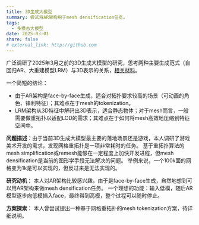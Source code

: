 ```yaml
---
title: 3D生成大模型
summary: 尝试将AR架构用于mesh densification任务。
tags:
  - 多模态大模型
date: 2025-03-01
share: false
# external_link: http://github.com
---
```

广泛调研了2025年3月之前的3D生成大模型的研究，思考两种主要生成范式（自回归AR、大重建模型LRM）与3D表示的关系，[相关材料](3D生成调研与思考.pdf)。

一个简短的结论：
- 由于AR架构是face-by-face生成，适合对拓扑要求较高的场景（可动画的角色、锋利特征）；其难点在于mesh的tokenization。
- LRM架构从3D特征中解码出3D表示，适合静态物体；对于mesh而言，一般需要做重拓扑以适配LOD的需求；其难点在于如何将mesh高效地压缩到特征空间中。

**问题描述**：由于当前3D生成大模型最主要的落地场景还是游戏，本人调研了游戏美术开发的需求，发现网格重拓扑是一项非常耗时的任务。
基于重拓扑算法的mesh simplification或remesh能够在一定程度上加快开发进程，但mesh densification是当前的图形学手段无法解决的问题。
举例来说，一个100k面的网格变为1k是可以实现的，但反过来是无法实现的。

**研究动机**：
本人对AR架构比较感兴趣，由于是face-by-face生成，自然地想到可以用AR架构来做mesh densification任务。
一个理想的功能：输入低模，随后AR模型逐步向低模插入face，最终得到高模，整个过程可以随时停止。

**方案探索**：
本人曾尝试提出一种基于网格重拓扑的mesh tokenization方案，待详细说明。